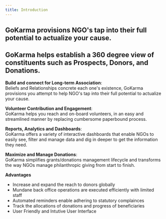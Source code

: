 ```yaml
---
title: Introduction
---
```

 ## GoKarma provisions NGO's tap into their full potential to actualize your cause.
 ## GoKarma helps establish a 360 degree view of constituents such as Prospects, Donors, and Donations.


 **Build and connect for Long-term Association**:<br/>
  Beliefs and Relationships concrete each one's existence, GoKarma provisions you attempt to help NGO's tap into their full potential to actualize your cause.

 **Volunteer Contribution and Engagement**:<br/>
   GoKarma helps you reach and on-board volunteers, in an easy and streamlined manner by replacing cumbersome paperbound process.
 
 **Reports, Analytics and Dashboards**:<br/>
   GoKarma offers a variety of interactive dashboards that enable NGOs to easily see, filter and manage data and dig in deeper to get the information they need.
 
 **Maximize and Manage Donations**:<br/>
   GoKarma simplifies grants/donations management lifecycle and transforms the way NGOs manage philanthropic giving from start to finish.

 **Advantages**
 * Increase and expand the reach to donors globally
 * Mundane back office operations are executed efficiently with limited staff
 * Automated reminders enable adhering to statutory complainces
 * Track the allocations of donations and progress of beneficiaries
 * User Friendly and Intutive User Interface

<!--This is the **Edition** template from [CloudCannon](http://cloudcannon.com/).
**Edition** is perfect for documenting your product, application or service.
It's populated with example content to give you some ideas.

ChatApp is a fictional chat application for sending messages and media to others.
Teams and friend groups would use ChatApp to stay up to date if it existed.

> [Sign up](http://example.com/signup) or learn more about ChatApp at [example.com](http://example.com/).

### Getting Started

Getting a message sent is quick and easy with ChatApp:

1. Sign up for an account
2. Add your friends from their email addresses
3. Type a message or send a photo

> Feel free to send us a message at [feedback@example.com](mailto:feedback@example.com) with your feedback.

### Features

Explore more of ChatApp by reading about our features:

#### Media

Send images, videos and other media to people. Sources include your computer, phone and Facebook.

#### Contact Syncing

Sync your contact list with your phone and/or Facebook contacts. Never lose your contacts between devices again!

#### Devices

ChatApp is available everywhere. Find out how to set it up on your all your devices.-->
